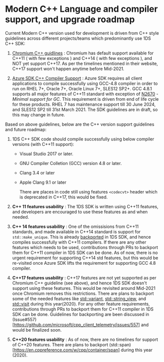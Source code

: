 # Modern C++ Language and compiler support, and upgrade roadmap

Current Modern C++ version used for development is driven from C++ style guidelines across different projects/teams which predominantly use 1DS C++ SDK:

1. [Chromium C++ guidlines](https://chromium-cpp.appspot.com/) : Chromium has default support available for C++11 ( with few exceptions ) and C++14 ( with few exceptions ), and NOT yet support C++17. As per the timelines mentioned in their website, C++17 support won't happen anytime before Mid-2021.

2. [Azure SDK C++ Compiler Support](https://azure.github.io/azure-sdk/cpp_implementation.html#linux) : Azure SDK requires all client applications to compile successfully using GCC-4.8 compiler in order to run on RHEL 7+, Oracle 7+, Oracle Linux 7+, SLES12 SP2+. GCC 4.8.1 supports all major features of C++11 standard with exception of [N2670](http://www.open-std.org/jtc1/sc22/wg21/docs/papers/2008/n2670.htm) - _Minimal support for GC_. This requirement is driven from end of life cycle for these products. RHEL 7 has maintenance support till 30 June 2024, and SLES12 SP2 till 31st March 2021. The SDK guidelines are in draft, so this may change in future.

Based on above guidelines, below are the C++ version support guidelines and future roadmap:

1. 1DS C++ SDK code should compile successfully using below compiler versions (with C++11 support):
    - Visual Studio 2017 or later.
    - GNU Compiler Colletion (GCC) version 4.8 or later.
    - Clang 3.4 or later
    - Apple Clang 9.1 or later

        There are places in code still using features `<codecvt>` header which is deprecated in C++17, this would be fixed.

2. **C++ 11 features usability** : The 1DS SDK is written using C++11 features, and developers are encouraged to use these features as and when needed.

3. **C++ 14 features usability** : One of the omissisions from C++11 standards, and made available in C++14 standard is support for `std::make_unique`. This is already [backported](https://github.com/microsoft/cpp_client_telemetry/blob/780205d2ea0298e41e82d54a3d203366f051cdf4/lib/utils/Utils.hpp#L28) in 1DS SDK, and hence compiles successfully with C++11 compilers.
If there are any other features which needs to be used, contributions through PRs to backport them for C++11 compiler in 1DS SDK can be done. As of now, there is no urgent requirement for supporting C++14 std features, but this would be re-visited once Azure SDK lifts the requirement for supporting GCC 4.8 compiler.

4. **C++17 features usability** : C++17 features are not yet supported as per Chromium C++ guideline (see above), and hence 1DS SDK doesn't support using these features. This would be revisited around Mid-2021 once Chromium removes this restrictions. There are plans to backport some of the needed features like [std::variant](https://en.cppreference.com/w/cpp/utility/variant), [std::string_view](https://en.cppreference.com/w/cpp/string/basic_string_view), and [std::visit](https://en.cppreference.com/w/cpp/utility/variant/visit) during this year(2020). For any other feature requirements, contributions through PRs to backport them for C++11 compiler in 1DS SDK can be done. Guidelines for backporting are been discussed in (Issue#557)[https://github.com/microsoft/cpp_client_telemetry/issues/557] and would be finalized soon.

5. **C++20 features usability** : As of now, there are no timelines for support of C++20 features. There are plans to backport (std::span)[https://en.cppreference.com/w/cpp/container/span] during this year (2020).
